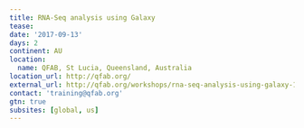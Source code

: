 ```yaml
---
title: RNA-Seq analysis using Galaxy 
tease: 
date: '2017-09-13'
days: 2
continent: AU
location:
  name: QFAB, St Lucia, Queensland, Australia
location_url: http://qfab.org/
external_url: http://qfab.org/workshops/rna-seq-analysis-using-galaxy-13-14-sep-2017
contact: 'training@qfab.org'
gtn: true
subsites: [global, us]
---
```


